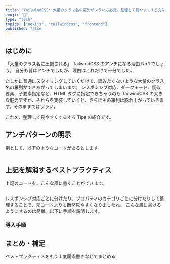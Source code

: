 ```yaml
---
title: "TailwindCSS: 大量のクラス名の羅列がツラい方必見。整理して見やすくする方法"
emoji: "🐸"
type: "tech"
topics: ["nextjs", "tailwindcss", "frontend"]
published: false
---
```


## はじめに

「大量のクラス名に圧倒される」
TailwindCSS のアンチになる理由 No.1 でしょう。
自分も昔はアンチでしたが、理由はこれだけで十分でした。

たしかに普通にスタイリングしていくだけで、読みたくないような大量のクラス名の羅列ができあがってしまいます。
レスポンシブ対応、ダークモード、疑似要素、子要素指定など、HTML タグに指定できちゃうのも TailwindCSS の大きな魅力ですが、それらを実装していくと、さらにその羅列は膨れ上がっていきます。そのままではツラい。

これを、整理して見やすくするする Tips の紹介です。

## アンチパターンの明示

例として、以下のようなコードがあるとします。

```tsx

```

## 上記を解消するベストプラクティス

上記のコードを、こんな風に書くことができます。

```tsx

```

レスポンシブ対応ごとに分けたり、プロパティのカテゴリごとに分けたりして整理することで、元コードよりも断然見やすくなりましたね。
こんな風に書けるようにするのは簡単。以下に手順を説明します。

### 導入手順



## まとめ・補足

ベストプラクティスをもう１度箇条書きなどでまとめる